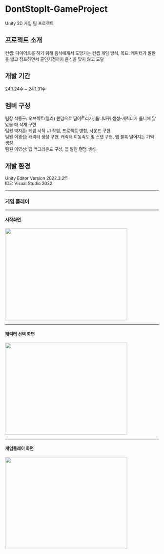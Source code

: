 # DontStopIt-GameProject
Unity 2D 게임 팀 프로젝트

## 프로젝트 소개
컨셉: 다이어트를 하기 위해 음식에게서 도망가는 컨셉
게임 방식, 목표: 캐릭터가 발판을 밟고 점프하면서 골인지점까지 음식을 맞지 않고 도달

## 개발 기간
24.1.24수 ~ 24.1.31수

## 멤버 구성
팀장 석동구: 오브젝트(젤리) 랜덤으로 떨어트리기, 톱니바퀴 생성-캐릭터가 톱니에 닿았을 때 삭제 구현  
팀원 박지훈: 게임 시작 UI 작업, 프로젝트 병합, 사운드 구현  
팀원 이경섭: 캐릭터 생성 구현, 캐릭터 이동속도 및 스탯 구현, 맵 블록 떨어지는 기믹 생성  
팀원 이영선: 맵 백그라운드 구성, 맵 발판 랜덤 생성   
 
## 개발 환경
Unity Editor Version 2022.3.2f1   
IDE: Visual Studio 2022

---
### 게임 플레이
---
#### 시작화면
<img src = "https://github.com/fgonlygle00/DontStopIt/assets/120997897/34a507ec-04c3-46e9-95e3-c13513ed332a" width="400" height="300"/>

---
#### 캐릭터 선택 화면
<img src = "https://github.com/fgonlygle00/DontStopIt/assets/120997897/e7b377b1-b1f4-4a5d-be4d-f99a80597897" width="400" height="300"/>

---
#### 게임플레이 화면
<img src = "https://github.com/fgonlygle00/DontStopIt/assets/120997897/7e0b9b1a-2ec0-4a6d-8acc-77554120c7c7" width="400" height="300"/>
